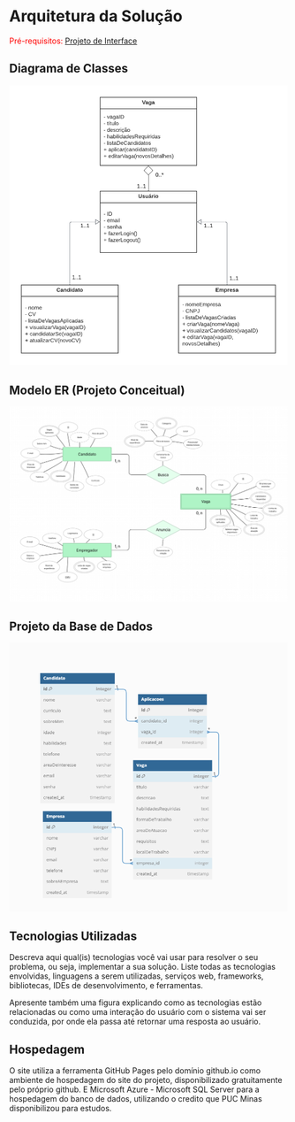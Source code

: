 # Arquitetura da Solução

<span style="color:red">Pré-requisitos: <a href="3-Projeto de Interface.md"> Projeto de Interface</a></span>


## Diagrama de Classes

![Diagrama de CLasse](img/Blank_diagram_1.png)

## Modelo ER (Projeto Conceitual)

![Diagrama ER](img/diagramaER.png)


## Projeto da Base de Dados

![Banco de dados](img/bbancodedados.png)

## Tecnologias Utilizadas

Descreva aqui qual(is) tecnologias você vai usar para resolver o seu problema, ou seja, implementar a sua solução. Liste todas as tecnologias envolvidas, linguagens a serem utilizadas, serviços web, frameworks, bibliotecas, IDEs de desenvolvimento, e ferramentas.

Apresente também uma figura explicando como as tecnologias estão relacionadas ou como uma interação do usuário com o sistema vai ser conduzida, por onde ela passa até retornar uma resposta ao usuário.

## Hospedagem

O site utiliza a ferramenta GitHub Pages pelo domínio github.io como ambiente de hospedagem do site do projeto, disponibilizado gratuitamente pelo próprio github. E Microsoft Azure - Microsoft SQL Server para a hospedagem do banco de dados, utilizando o credito que PUC Minas disponibilizou para estudos.
